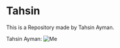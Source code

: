 # Tahsin
This is a Repository made by Tahsin Ayman.

Tahsin Ayman:
![Me](https://user-images.githubusercontent.com/87863787/147767967-56aa52c4-bdac-401d-bc88-7098b8e7b752.jpg)

